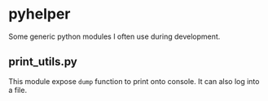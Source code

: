 pyhelper
========

Some generic python modules I often use during development.

## print_utils.py 
    
This module expose `dump` function to print onto console. It can also log into a
file.


